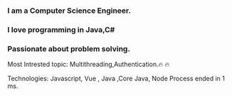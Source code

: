 ### I am a Computer Science Engineer.
### I love programming in Java,C#
### Passionate about problem solving.
Most Intrested topic: Multithreading,Authentication.:fire: :fire:

Technologies:
    Javascript, Vue , Java ,Core Java, Node
Process ended in 1 ms.

